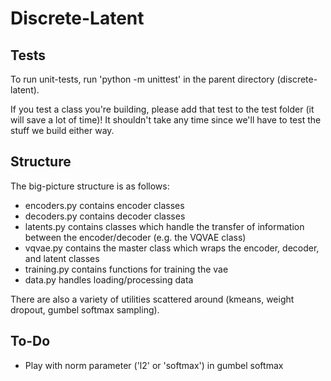 # Discrete-Latent

## Tests

To run unit-tests, run 'python -m unittest' in the parent directory (discrete-latent).

If you test a class you're building, please add that test to the test folder (it will save a lot of time)! It shouldn't take any time since we'll have to test the stuff we build either way.

## Structure

The big-picture structure is as follows:
- encoders.py contains encoder classes
- decoders.py contains decoder classes
- latents.py contains classes which handle the transfer of 
information between the encoder/decoder (e.g. the VQVAE class)
- vqvae.py contains the master class which wraps the encoder,
decoder, and latent classes
- training.py contains functions for training the vae
- data.py handles loading/processing data

There are also a variety of utilities scattered around (kmeans, weight dropout, gumbel softmax sampling).

## To-Do

- Play with norm parameter ('l2' or 'softmax') in gumbel softmax